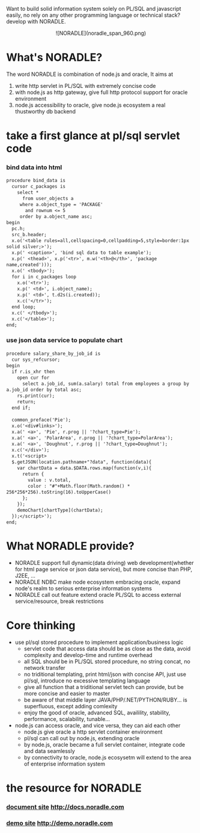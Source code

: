 Want to build solid information system solely on PL/SQL and javascript easily,
no rely on any other programming language or technical stack? develop with NORADLE.

<center>![NORADLE](noradle_span_960.png)</center>

What's NORADLE?
=================

The word NORADLE is combination of node.js and oracle,
It aims at

1. write http servlet in PL/SQL with extremely concise code
2. with node.js as http gateway, give full http protocol support for oracle environment
3. node.js accessibility to oracle, give node.js ecosystem a real thustworthy db backend

take a first glance at pl/sql servlet code
==========================================

### bind data into html

```plsql
procedure bind_data is
  cursor c_packages is
    select *
      from user_objects a
     where a.object_type = 'PACKAGE'
       and rownum <= 5
     order by a.object_name asc;
begin
  pc.h;
  src_b.header;
  x.o('<table rules=all,cellspacing=0,cellpadding=5,style=border:1px solid silver;>');
  x.p(' <caption>', 'bind sql data to table example');
  x.p(' <thead>', x.p('<tr>', m.w('<th>@</th>', 'package name,created')));
  x.o(' <tbody>');
  for i in c_packages loop
    x.o('<tr>');
    x.p(' <td>', i.object_name);
    x.p(' <td>', t.d2s(i.created));
    x.c('</tr>');
  end loop;
  x.c(' </tbody>');
  x.c('</table>');
end;
```

### use json data service to populate chart

```plsql
procedure salary_share_by_job_id is
  cur sys_refcursor;
begin
  if r.is_xhr then
    open cur for
      select a.job_id, sum(a.salary) total from employees a group by a.job_id order by total asc;
    rs.print(cur);
    return;
  end if;

  common_preface('Pie');
  x.o('<div#links>');
  x.a(' <a>', 'Pie', r.prog || '?chart_type=Pie');
  x.a(' <a>', 'PolarArea', r.prog || '?chart_type=PolarArea');
  x.a(' <a>', 'Doughnut', r.prog || '?chart_type=Doughnut');
  x.c('</div>');
  x.t('<script>
  $.getJSON(location.pathname+"?data", function(data){
    var chartData = data.$DATA.rows.map(function(v,i){
      return {
        value : v.total,
        color : "#"+Math.floor(Math.random() * 256*256*256).toString(16).toUpperCase()
      };
    });
    demoChart[chartType](chartData);
  });</script>');
end;
```

What NORADLE provide?
=====================

* NORADLE support full dynamic(data driving) web development(whether for html page service or json data service),
  but more concise than PHP, J2EE, ...
* NORADLE NDBC make node ecosystem embracing oracle, expand node's realm to serious enterprise information systems
* NORADLE call out feature extend oracle PL/SQL to access external service/resource, break restrictions

Core thinking
==============

* use pl/sql stored procedure to implement application/business logic
  - servlet code that access data should be as close as the data, avoid complexity and develop-time and runtime overhead
  - all SQL should be in PL/SQL stored procedure, no string concat, no network transfer 
  - no triditional templating, print html/json with concise API, just use pl/sql, introduce no excessive templating language
  - give all function that a triditional servlet tech can provide, but be more concise and easier to master
  - be aware of that middle layer JAVA/PHP/.NET/PYTHON/RUBY... is superfluous, except adding comlexity
  - enjoy the good of oracle, advanced SQL, availility, stability, performance, scalability, tunable...
* node.js can access oracle, and vice versa, they can aid each other
  - node.js give oracle a http servlet container environment
  - pl/sql can call out by node.js, extending oracle
  - by node.js, oracle became a full servlet container, integrate code and data seamlessly
  - by connectivity to oracle, node.js ecosysetm will extend to the area of enterprise information system


the resource for NORADLE
========================

### [document site](http://docs.noradle.com/) http://docs.noradle.com
### [demo site](http://demo.noradle.com/) http://demo.noradle.com


